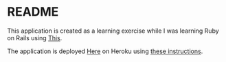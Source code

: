 # README

This application is created as a learning exercise while I was learning Ruby on Rails using [This](http://guides.rubyonrails.org/getting_started.html).

The application is deployed [Here](https://jazy-rubyonrails.herokuapp.com/) on Heroku using [these instructions](https://guides.railsapps.org/rails-deploy-to-heroku.html).
